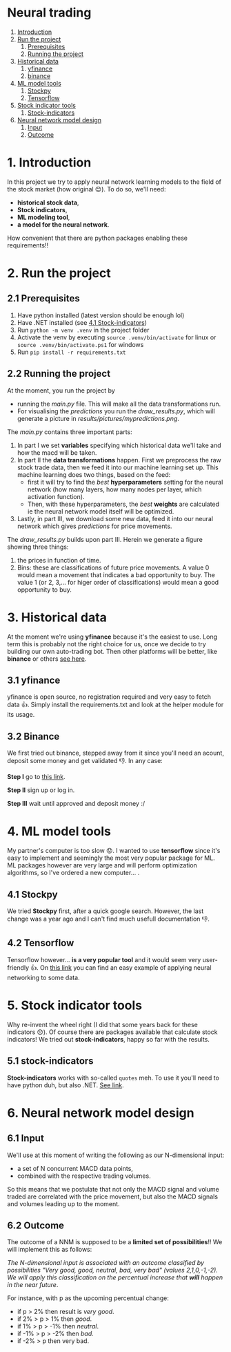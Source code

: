 #  Neural trading
1. [Introduction](#1-introduction)
2. [Run the project](#2-runn-the-project)
    1. [Prerequisites](#21-prerequisites)
    2. [Running the project](#22-running-the-project)
3. [Historical data](#3-historical-data)
    1. [yfinance](#31-yfinance)
    2. [binance](#32-binance)
4. [ML model tools](#4-ml-model-tools)
    1. [Stockpy](#41-stockpy)
    2. [Tensorflow](#42-tensorflow)
5. [Stock indicator tools](#5-stock-indicator-tools)
    1. [Stock-indicators](#51-stock-indicators)
6. [Neural network model design](#6-neural-network-model-design)
    1.  [Input](#61-input)
    2.  [Outcome](#62-outcome)


# 1. Introduction
In this project we try to apply neural network learning models to the field of the stock market (how original :blush:). To do so, we'll need:
- **historical stock data**,
- **Stock indicators**,
- **ML modeling tool**,
- **a model for the neural network**. 

How convenient that there are python packages enabling these requirements!!

# 2. Run the project
## 2.1 Prerequisites
1. Have python installed (latest version should be enough lol)
2. Have .NET installed (see [4.1 Stock-indicators](#41-stock-indicators))
3. Run `python -m venv .venv` in the project folder
4. Activate the venv by executing `source .venv/bin/activate` for linux or `source .venv/bin/activate.ps1` for windows
4. Run `pip install -r requirements.txt`

## 2.2 Running the project

At the moment, you run the project by 
- running the *main.py* file. This will make all the data transformations run.
- For visualising the *predictions* you run the *draw_results.py*, which will generate a picture in *results/pictures/mypredictions.png*.
 
The *main.py* contains three important parts:
1. In part I we set **variables** specifying which historical data we'll take and how the macd will be taken.
2. In part II the **data transformations** happen. First we preprocess the raw stock trade data, then we feed it into our machine learning set up. This machine learning does two things, based on the feed:
    - first it will try to find the *best* **hyperparameters** setting for the neural network (how many layers, how many nodes per layer, which activation function).
    - Then, with these hyperparameters, the *best* **weights** are calculated ie the neural network model itself will be optimized. 
3. Lastly, in part III, we download some new data, feed it into our neural network which gives *predictions* for price movements.

The *draw_results.py* builds upon part III. Herein we generate a figure showing three things:
1. the prices in function of time.
2. Bins: these are classifications of future price movements. A value 0 would mean a movement that indicates a bad opportunity to buy. The value 1 (or 2, 3,... for higer order of classifications) would mean a good opportunity to buy.

# 3. Historical data
At the moment we're using **yfinance** because it's the easiest to use. Long term this is probably not the right choice for us, once we decide to try building our own auto-trading bot. Then other platforms will be better, like **binance** or others [see here](https://github.com/DaveSkender/Stock.Indicators/discussions/579).

## 3.1 yfinance
yfinance is open source, no registration required and very easy to fetch data :+1:. Simply install the requirements.txt and look at the helper module for its usage.

## 3.2 Binance
We first tried out binance, stepped away from it since you'll need an acount, deposit some money and get validated :-1:. In any case:

**Step I**
go to [this link](https://www.binance.com/en).

**Step II**
sign up or log in.

**Step III**
wait until approved and deposit money :/


# 4. ML model tools
My partner's computer is too slow :worried:. I wanted to use **tensorflow** since it's easy to implement and seemingly the most very popular package for ML. ML packages however are very large and will perform optimization algorithms, so I've ordered a new computer... .

## 4.1 Stockpy
We tried **Stockpy** first, after a quick google search. However, the last change was a year ago and I can't find much usefull documentation :-1:.
## 4.2 Tensorflow
Tensorflow however... **is a very popular tool** and it would seem very user-friendly :+1:. On [this link](https://www.geeksforgeeks.org/implementing-neural-networks-using-tensorflow/) you can find an easy example of applying neural networking to some data.

# 5. Stock indicator tools
Why re-invent the wheel right (I did that some years back for these indicators :disappointed:). Of course there are packages available that calculate stock indicators! We tried out **stock-indicators**, happy so far with the results.

## 5.1 stock-indicators
**Stock-indicators** works with so-called `quotes` meh. To use it you'll need to have python duh, but also .NET. [See link](https://python.stockindicators.dev/guide/).

# 6. Neural network model design
## 6.1 Input
We'll use at this moment of writing the following as our N-dimensional input:
- a set of N concurrent MACD data points,
- combined with the respective trading volumes.

So this means that we postulate that not only the MACD signal and volume traded are correlated with the price movement, but also the MACD signals and volumes leading up to the moment.

## 6.2 Outcome
The outcome of a NNM is supposed to be a **limited set of possibilities**!! We will implement this as follows:

*The N-dimensional input is associated with an outcome classified by possibilities "Very good, good, neutral, bad, very bad" (values 2,1,0,-1,-2). We will apply this classification on the percentual increase that **will** happen in the near future*.

For instance, with p as the upcoming percentual change:
- if p > 2% then result is *very good*.
- if 2%  > p > 1% then *good*.
- if 1%  > p > -1% then *neutral*.
- if -1% > p > -2% then *bad*.
- if -2% > p then very bad.
